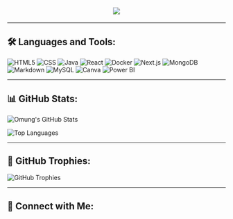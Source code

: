 <h1 align="center">
    <img src="https://readme-typing-svg.herokuapp.com/?font=Righteous&size=35&center=true&vCenter=true&width=600&height=70&duration=2000&lines=Welcome+to+my+Profile!+✨;I'm+om+mungelwar!;A+Passionate+Developer;From+India+🇮🇳" />
</h1>

---

## 🛠️ Languages and Tools:
<p align="left">
  

<img src="https://img.shields.io/badge/HTML5-E34F26?style=for-the-badge&logo=html5&logoColor=white" alt="HTML5">
<img src="https://img.shields.io/badge/CSS-1572B6?style=for-the-badge&logo=css3&logoColor=white" alt="CSS">
<img src="https://img.shields.io/badge/Java-007396?style=for-the-badge&logo=java&logoColor=white" alt="Java">

<img src="https://img.shields.io/badge/React-61DAFB?style=for-the-badge&logo=react&logoColor=black" alt="React">
<img src="https://img.shields.io/badge/Docker-2496ED?style=for-the-badge&logo=docker&logoColor=white" alt="Docker">
<img src="https://img.shields.io/badge/Next.js-000000?style=for-the-badge&logo=nextdotjs&logoColor=white" alt="Next.js">
<img src="https://img.shields.io/badge/MongoDB-47A248?style=for-the-badge&logo=mongodb&logoColor=white" alt="MongoDB">

  <img src="https://img.shields.io/badge/Markdown-000000?style=for-the-badge&logo=markdown&logoColor=white" alt="Markdown">
  <img src="https://img.shields.io/badge/MySQL-4479A1?style=for-the-badge&logo=mysql&logoColor=white" alt="MySQL">
  <img src="https://img.shields.io/badge/Canva-00C4CC?style=for-the-badge&logo=canva&logoColor=white" alt="Canva">
  <img src="https://img.shields.io/badge/PowerBI-F2C811?style=for-the-badge&logo=powerbi&logoColor=black" alt="Power BI">
</p>

---

## 📊 GitHub Stats:
![Omung's GitHub Stats](https://github-readme-stats.vercel.app/api?username=omungelwar45&show_icons=true&theme=dark)

![Top Languages](https://github-readme-stats.vercel.app/api/top-langs/?username=omungelwar45&layout=compact&theme=dark)

---

## 🌟 GitHub Trophies:
<p align="left">
  <img src="https://github-profile-trophy.vercel.app/?username=omungelwar45&theme=onedark" alt="GitHub Trophies">
</p>

---

## 🔗 Connect with Me:
